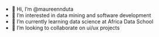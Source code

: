 - 👋 Hi, I’m @maureennduta
- 👀 I’m interested in data mining and software development
- 🌱 I’m currently learning data science at Africa Data School
- 💞️ I’m looking to collaborate on ui/ux projects


<!---
maureennduta/maureennduta is a ✨ special ✨ repository because its `README.md` (this file) appears on your GitHub profile.
You can click the Preview link to take a look at your changes.
--->
